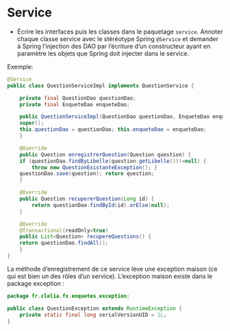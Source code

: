 # Service

- Écrire les interfaces puis les classes dans le paquetage `service`. Annoter chaque classe service avec le stéréotype Spring `@Service` et demander à Spring l’injection des DAO par l’écriture d’un constructeur ayant en paramètre les objets que Spring doit injecter dans le service.

Exemple:

```java
@Service
public class QuestionServiceImpl implements QuestionService {

    private final QuestionDao questionDao;
    private final EnqueteDao enqueteDao;

    public QuestionServiceImpl(QuestionDao questionDao, EnqueteDao enqueteDao) {
    super();
    this.questionDao = questionDao; this.enqueteDao = enqueteDao;
    }

    @Override
    public Question enregistrerQuestion(Question question) {
    if (questionDao.findByLibelle(question.getLibelle())!=null) {
        throw new QuestionExistanteException(); }
    questionDao.save(question); return question;
    }

    @Override
    public Question recupererQuestion(Long id) {
        return questionDao.findById(id).orElse(null);
    }

    @Override
    @Transactional(readOnly=true)
    public List<Question> recupereQuestions() {
    return questionDao.findAll();
    }
}
```

La méthode d’enregistrement de ce service lève une exception maison (ce qui est bien un des rôles d’un service). L’exception maison existe dans le package exception :

```java
package fr.clelia.fx.enquetes.exception;

public class QuestionException extends RuntimeException {
    private static final long serialVersionUID = 1L;
}

```

